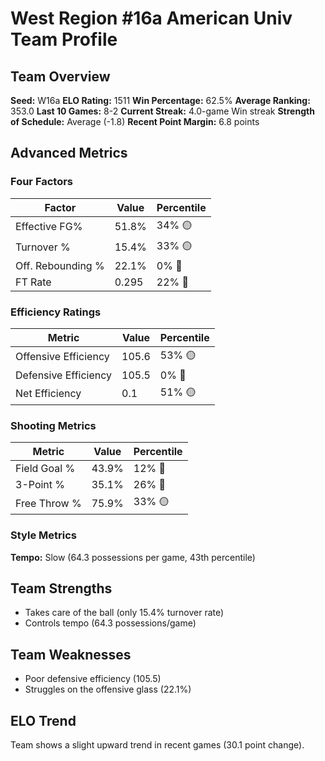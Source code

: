 # West Region #16a American Univ Team Profile
## Team Overview
**Seed:** W16a
**ELO Rating:** 1511
**Win Percentage:** 62.5%
**Average Ranking:** 353.0
**Last 10 Games:** 8-2
**Current Streak:** 4.0-game Win streak
**Strength of Schedule:** Average (-1.8)
**Recent Point Margin:** 6.8 points

## Advanced Metrics
### Four Factors
| Factor | Value | Percentile |
|--------|-------|------------|
| Effective FG% | 51.8% | 34% 🟡 |
| Turnover % | 15.4% | 33% 🟡 |
| Off. Rebounding % | 22.1% | 0% 🔴 |
| FT Rate | 0.295 | 22% 🔴 |

### Efficiency Ratings
| Metric | Value | Percentile |
|--------|-------|------------|
| Offensive Efficiency | 105.6 | 53% 🟡 |
| Defensive Efficiency | 105.5 | 0% 🔴 |
| Net Efficiency | 0.1 | 51% 🟡 |

### Shooting Metrics
| Metric | Value | Percentile |
|--------|-------|------------|
| Field Goal % | 43.9% | 12% 🔴 |
| 3-Point % | 35.1% | 26% 🔴 |
| Free Throw % | 75.9% | 33% 🟡 |

### Style Metrics
**Tempo:** Slow (64.3 possessions per game, 43th percentile)

## Team Strengths
* Takes care of the ball (only 15.4% turnover rate)
* Controls tempo (64.3 possessions/game)

## Team Weaknesses
* Poor defensive efficiency (105.5)
* Struggles on the offensive glass (22.1%)

## ELO Trend
Team shows a slight upward trend in recent games (30.1 point change).

